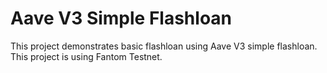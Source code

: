# Aave V3 Simple Flashloan

This project demonstrates basic flashloan using Aave V3 simple flashloan. This project is using Fantom Testnet.

